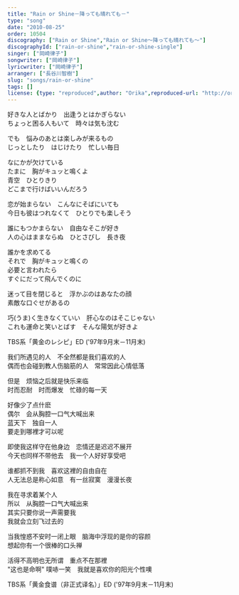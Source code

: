 ```yaml
---
title: "Rain or Shine－降っても晴れても－"
type: "song"
date: "2010-08-25"
order: 10504
discography: ["Rain or Shine","Rain or Shine～降っても晴れても〜"]
discographyId: ["rain-or-shine","rain-or-shine-single"]
singer: ["岡崎律子"]
songwriter: ["岡崎律子"]
lyricwriter: ["岡崎律子"]
arranger: ["長谷川智樹"]
slug: "songs/rain-or-shine"
tags: []
license: {type: "reproduced",author: "Orika",reproduced-url: "http://orikamushi.myweb.hinet.net/",reproduced-website: "織歌蟲網站"}
---
```


好きな人とばかり　出逢うとはかぎらない   
ちょっと困る人もいて　時々は気も沈む   
  
でも　悩みのあとは楽しみが来るもの   
じっとしたり　はじけたり　忙しい毎日   
  
なにかが欠けている   
たまに　胸がキュッと鳴くよ   
青空　ひとりきり   
どこまで行けばいいんだろう   
  
恋が始まらない　こんなにそばにいても   
今日も彼はつれなくて　ひとりでも楽しそう   
  
誰にもつかまらない　自由なそこが好き   
人の心はままならぬ　ひとさびし　長き夜   
  
誰かを求めてる   
それで　胸がキュッと鳴くの   
必要と言われたら   
すぐにだって飛んでくのに   
  
迷って目を閉じると　浮かぶのはあなたの顔   
素敵な口ぐせがあるの   
  
巧(うま)く生きなくていい　肝心なのはそこじゃない   
これも運命と笑いとばす　そんな陽気が好きよ  
  
TBS系「黄金のレシピ」ED ('97年9月末－11月末)  
  
  <!-- 翻译 -->

我们所遇见的人　不全然都是我们喜欢的人   
偶而也会碰到教人伤脑筋的人　常常因此心情低落   
  
但是　烦恼之后就是快乐来临   
时而忍耐　时而爆发　忙碌的每一天   
  
好像少了点什麽   
偶尔　会从胸腔一口气大喊出来   
蓝天下　独自一人   
要走到哪裡才可以呢   
  
即使我这样守在他身边　恋情还是迟迟不展开   
今天也同样不带他去　我一个人好好享受吧   
  
谁都抓不到我　喜欢这裡的自由自在   
人无法总是称心如意　有一丝寂寞　漫漫长夜   
  
我在寻求着某个人   
所以　从胸腔一口气大喊出来   
其实只要你说一声需要我   
我就会立刻飞过去的   
  
当我惶惑不安时一闭上眼　脑海中浮现的是你的容颜   
想起你有一个很棒的口头禅   
  
活得不高明也无所谓　重点不在那裡   
"这也是命啊" 噗哧一笑　我就是喜欢你的阳光个性噢  
  
TBS系「黄金食谱（非正式译名）」ED ('97年9月末－11月末)
